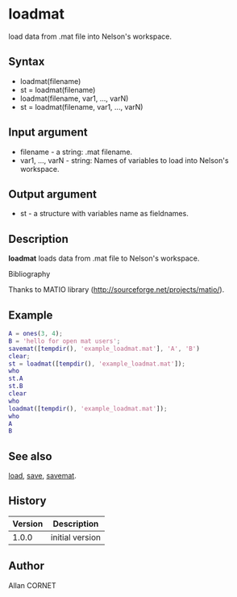 

# loadmat

load data from .mat file into Nelson's workspace.

## Syntax

- loadmat(filename)
- st = loadmat(filename)
- loadmat(filename, var1, ..., varN)
- st = loadmat(filename, var1, ..., varN)

## Input argument

 - filename - a string: .mat filename.
 - var1, ..., varN - string: Names of variables to load into Nelson's workspace.

## Output argument

 - st - a structure with variables name as fieldnames.

## Description


  <p><b>loadmat</b> loads data from .mat file to Nelson's workspace.</p>


Bibliography

Thanks to MATIO library (http://sourceforge.net/projects/matio/).

## Example

```matlab
A = ones(3, 4);
B = 'hello for open mat users';
savemat([tempdir(), 'example_loadmat.mat'], 'A', 'B')
clear;
st = loadmat([tempdir(), 'example_loadmat.mat']);
who
st.A
st.B
clear
who
loadmat([tempdir(), 'example_loadmat.mat']);
who
A
B
```

## See also

[load](../stream_manager/load.md), [save](../stream_manager/save.md), [savemat](savemat.md).
## History

|Version|Description|
|------|------|
|1.0.0|initial version|


## Author

Allan CORNET



